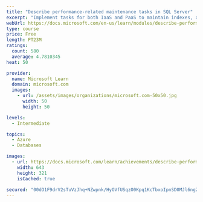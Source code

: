 ```yaml
---
title: "Describe performance-related maintenance tasks in SQL Server"
excerpt: "Implement tasks for both IaaS and PaaS to maintain indexes, and statistics. Explore the automatic tuning features of Azure SQL Database."
webUrl: https://docs.microsoft.com/en-us/learn/modules/describe-performance-related-maintenance-tasks-sql-server/
type: course
price: Free
length: PT23M
ratings:
  count: 580
  average: 4.7810345
heat: 50

provider:
  name: Microsoft Learn
  domain: microsoft.com
  images:
    - url: /assets/images/organizations/microsoft.com-50x50.jpg
      width: 50
      height: 50

levels:
  - Intermediate

topics:
  - Azure
  - Databases

images:
  - url: https://docs.microsoft.com/learn/achievements/describe-performance-related-maintenance-tasks-in-sqlserver-social.png
    width: 643
    height: 321
    isCached: true

secured: "00dO1F9drV2sTuVzJhq+NZwpnk/HyOVfUSqzO0Kpq1KcTbxoIpnSD0MJl6ngZfy1P/GBL7EJ+wpbB7BLFyK278OBslyHHNXsS+WE/aptXmYZS12ySscqviLQV2juUoN2/yJPpKBxzA2lPevqwq5TE1J+B2hNf4E4nNqt1xlC8WXP9sP4A8JK25vxzG+l04eugcT6v7Utsz7srZ5lSAh36l5H3abHLGwwGXqo8yDlPAdOOaW6gIpm+gZnbPHmWHyihykLRSi/htMvBPskwb23F1J0twncZI69Fg134X1baFCxjcj1HrM51p7rFmOPIXqKiMkRG9P6YHI4hLwyZwjgm6/ZLHahmDybDN68cYfVf1QRNpr3Vq+g/d/+VbuCpmo+zzhJw6/LNDGehAfclBeMEVcd3a9k7Ss6uqpYkCCp55U=;vQbw1m526NFM7/CRlFEmcA=="
---
```


